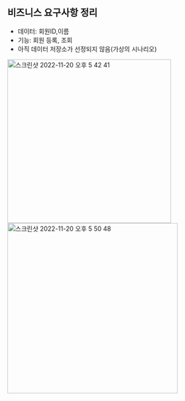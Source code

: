 ## 비즈니스 요구사항 정리
- 데이터: 회원ID,이름
- 기능: 회원 등록, 조회
- 아직 데이터 저장소가 선정되지 않음(가상의 시나리오) 
<img width="369" alt="스크린샷 2022-11-20 오후 5 42 41" src="https://user-images.githubusercontent.com/96857599/202893212-1a6e420d-f81e-4872-9906-3dcbc4ee2582.png">

<img width="384" alt="스크린샷 2022-11-20 오후 5 50 48" src="https://user-images.githubusercontent.com/96857599/202893496-a70bb101-7789-4a55-a20d-d1ada18fdd4b.png">
